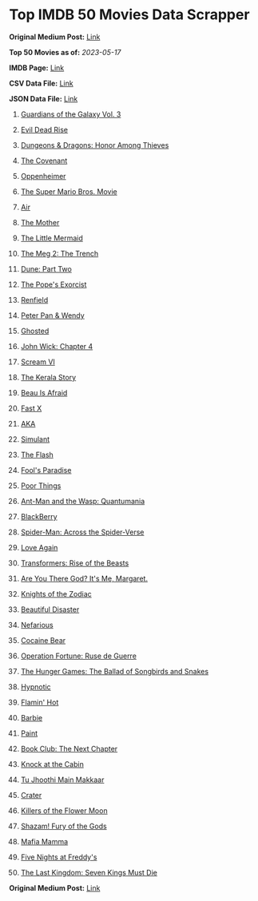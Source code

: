 # Top IMDB 50 Movies Data Scrapper

**Original Medium Post:** [Link](https://medium.com/@nishantsahoo/which-movie-should-i-watch-5c83a3c0f5b1) 

**Top 50 Movies as of:** _2023-05-17_

**IMDB Page:** [Link](http://www.imdb.com/search/title?release_date=2023,2023&title_type=feature)

**CSV Data File:** [Link](/Data/data.csv)

**JSON Data File:** [Link](/Data/data.json)

1. [Guardians of the Galaxy Vol. 3](https://www.imdb.com/title/tt6791350/?ref_=adv_li_tt)

2. [Evil Dead Rise](https://www.imdb.com/title/tt13345606/?ref_=adv_li_tt)

3. [Dungeons & Dragons: Honor Among Thieves](https://www.imdb.com/title/tt2906216/?ref_=adv_li_tt)

4. [The Covenant](https://www.imdb.com/title/tt4873118/?ref_=adv_li_tt)

5. [Oppenheimer](https://www.imdb.com/title/tt15398776/?ref_=adv_li_tt)

6. [The Super Mario Bros. Movie](https://www.imdb.com/title/tt6718170/?ref_=adv_li_tt)

7. [Air](https://www.imdb.com/title/tt16419074/?ref_=adv_li_tt)

8. [The Mother](https://www.imdb.com/title/tt6968614/?ref_=adv_li_tt)

9. [The Little Mermaid](https://www.imdb.com/title/tt5971474/?ref_=adv_li_tt)

10. [The Meg 2: The Trench](https://www.imdb.com/title/tt9224104/?ref_=adv_li_tt)

11. [Dune: Part Two](https://www.imdb.com/title/tt15239678/?ref_=adv_li_tt)

12. [The Pope's Exorcist](https://www.imdb.com/title/tt13375076/?ref_=adv_li_tt)

13. [Renfield](https://www.imdb.com/title/tt11358390/?ref_=adv_li_tt)

14. [Peter Pan & Wendy](https://www.imdb.com/title/tt5635026/?ref_=adv_li_tt)

15. [Ghosted](https://www.imdb.com/title/tt15326988/?ref_=adv_li_tt)

16. [John Wick: Chapter 4](https://www.imdb.com/title/tt10366206/?ref_=adv_li_tt)

17. [Scream VI](https://www.imdb.com/title/tt17663992/?ref_=adv_li_tt)

18. [The Kerala Story](https://www.imdb.com/title/tt24268454/?ref_=adv_li_tt)

19. [Beau Is Afraid](https://www.imdb.com/title/tt13521006/?ref_=adv_li_tt)

20. [Fast X](https://www.imdb.com/title/tt5433140/?ref_=adv_li_tt)

21. [AKA](https://www.imdb.com/title/tt27197387/?ref_=adv_li_tt)

22. [Simulant](https://www.imdb.com/title/tt13130024/?ref_=adv_li_tt)

23. [The Flash](https://www.imdb.com/title/tt0439572/?ref_=adv_li_tt)

24. [Fool's Paradise](https://www.imdb.com/title/tt9013340/?ref_=adv_li_tt)

25. [Poor Things](https://www.imdb.com/title/tt14230458/?ref_=adv_li_tt)

26. [Ant-Man and the Wasp: Quantumania](https://www.imdb.com/title/tt10954600/?ref_=adv_li_tt)

27. [BlackBerry](https://www.imdb.com/title/tt21867434/?ref_=adv_li_tt)

28. [Spider-Man: Across the Spider-Verse](https://www.imdb.com/title/tt9362722/?ref_=adv_li_tt)

29. [Love Again](https://www.imdb.com/title/tt10276482/?ref_=adv_li_tt)

30. [Transformers: Rise of the Beasts](https://www.imdb.com/title/tt5090568/?ref_=adv_li_tt)

31. [Are You There God? It's Me, Margaret.](https://www.imdb.com/title/tt9185206/?ref_=adv_li_tt)

32. [Knights of the Zodiac](https://www.imdb.com/title/tt6528290/?ref_=adv_li_tt)

33. [Beautiful Disaster](https://www.imdb.com/title/tt2316548/?ref_=adv_li_tt)

34. [Nefarious](https://www.imdb.com/title/tt14537248/?ref_=adv_li_tt)

35. [Cocaine Bear](https://www.imdb.com/title/tt14209916/?ref_=adv_li_tt)

36. [Operation Fortune: Ruse de Guerre](https://www.imdb.com/title/tt7985704/?ref_=adv_li_tt)

37. [The Hunger Games: The Ballad of Songbirds and Snakes](https://www.imdb.com/title/tt10545296/?ref_=adv_li_tt)

38. [Hypnotic](https://www.imdb.com/title/tt8080204/?ref_=adv_li_tt)

39. [Flamin' Hot](https://www.imdb.com/title/tt8105234/?ref_=adv_li_tt)

40. [Barbie](https://www.imdb.com/title/tt1517268/?ref_=adv_li_tt)

41. [Paint](https://www.imdb.com/title/tt14472156/?ref_=adv_li_tt)

42. [Book Club: The Next Chapter](https://www.imdb.com/title/tt20768712/?ref_=adv_li_tt)

43. [Knock at the Cabin](https://www.imdb.com/title/tt15679400/?ref_=adv_li_tt)

44. [Tu Jhoothi Main Makkaar](https://www.imdb.com/title/tt8672856/?ref_=adv_li_tt)

45. [Crater](https://www.imdb.com/title/tt5264838/?ref_=adv_li_tt)

46. [Killers of the Flower Moon](https://www.imdb.com/title/tt5537002/?ref_=adv_li_tt)

47. [Shazam! Fury of the Gods](https://www.imdb.com/title/tt10151854/?ref_=adv_li_tt)

48. [Mafia Mamma](https://www.imdb.com/title/tt13923456/?ref_=adv_li_tt)

49. [Five Nights at Freddy's](https://www.imdb.com/title/tt4589218/?ref_=adv_li_tt)

50. [The Last Kingdom: Seven Kings Must Die](https://www.imdb.com/title/tt15767808/?ref_=adv_li_tt)

**Original Medium Post:** [Link](https://medium.com/@nishantsahoo/which-movie-should-i-watch-5c83a3c0f5b1) 
